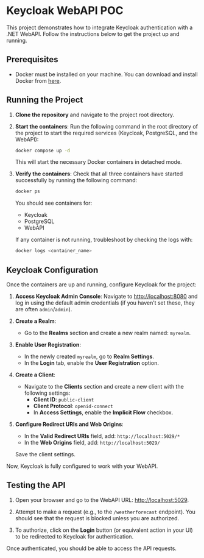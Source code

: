 # Keycloak WebAPI POC

This project demonstrates how to integrate Keycloak authentication with a .NET WebAPI. Follow the instructions below to get the project up and running.

## Prerequisites

- Docker must be installed on your machine. You can download and install Docker from [here](https://www.docker.com/products/docker-desktop).

## Running the Project

1. **Clone the repository** and navigate to the project root directory.

2. **Start the containers**:
   Run the following command in the root directory of the project to start the required services (Keycloak, PostgreSQL, and the WebAPI):

   ```bash
   docker compose up -d
   ```

   This will start the necessary Docker containers in detached mode.

3. **Verify the containers**:
   Check that all three containers have started successfully by running the following command:

   ```bash
   docker ps
   ```

   You should see containers for:
   - Keycloak
   - PostgreSQL
   - WebAPI

   If any container is not running, troubleshoot by checking the logs with:

   ```bash
   docker logs <container_name>
   ```

## Keycloak Configuration

Once the containers are up and running, configure Keycloak for the project:

1. **Access Keycloak Admin Console**:
   Navigate to [http://localhost:8080](http://localhost:8080) and log in using the default admin credentials (if you haven’t set these, they are often `admin`/`admin`).

2. **Create a Realm**:
   - Go to the **Realms** section and create a new realm named: `myrealm`.

3. **Enable User Registration**:
   - In the newly created `myrealm`, go to **Realm Settings**.
   - In the **Login** tab, enable the **User Registration** option.

4. **Create a Client**:
   - Navigate to the **Clients** section and create a new client with the following settings:
     - **Client ID**: `public-client`
     - **Client Protocol**: `openid-connect`
     - In **Access Settings**, enable the **Implicit Flow** checkbox.

5. **Configure Redirect URIs and Web Origins**:
   - In the **Valid Redirect URIs** field, add: `http://localhost:5029/*`
   - In the **Web Origins** field, add: `http://localhost:5029/`

   Save the client settings.

Now, Keycloak is fully configured to work with your WebAPI.

## Testing the API

1. Open your browser and go to the WebAPI URL: [http://localhost:5029](http://localhost:5029).

2. Attempt to make a request (e.g., to the `/weatherforecast` endpoint). You should see that the request is blocked unless you are authorized.

3. To authorize, click on the **Login** button (or equivalent action in your UI) to be redirected to Keycloak for authentication.

Once authenticated, you should be able to access the API requests.